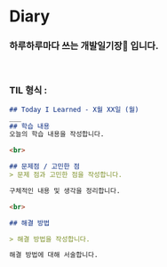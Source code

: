 # Diary

### 하루하루마다 쓰는 개발일기장📖 입니다.

<br>

### TIL 형식 :
```markdown
## Today I Learned - X월 XX일 (월)
___
## 학습 내용
오늘의 학습 내용을 작성합니다.

<br>

## 문제점 / 고민한 점
> 문제 점과 고민한 점을 작성합니다.

구체적인 내용 및 생각을 정리합니다.

<br>

## 해결 방법

> 해결 방법을 작성합니다.

해결 방법에 대해 서술합니다.
```
